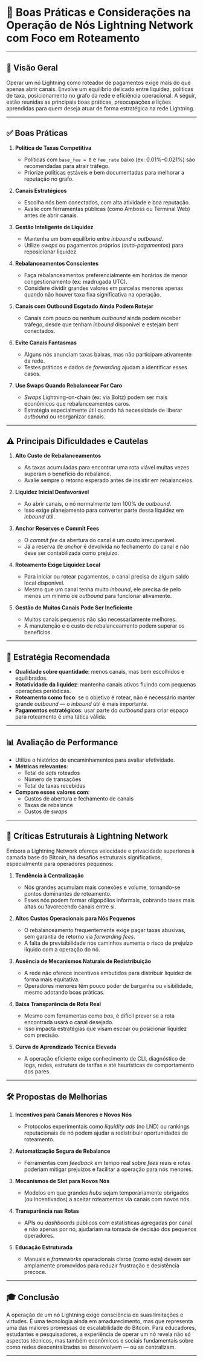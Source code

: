 # 📘 Boas Práticas e Considerações na Operação de Nós Lightning Network com Foco em Roteamento

---

## 🧭 Visão Geral

Operar um nó Lightning como roteador de pagamentos exige mais do que apenas abrir canais. Envolve um equilíbrio delicado entre liquidez, políticas de taxa, posicionamento no grafo da rede e eficiência operacional. A seguir, estão reunidas as principais boas práticas, preocupações e lições aprendidas para quem deseja atuar de forma estratégica na rede Lightning.

---

## ✅ Boas Práticas

1. **Política de Taxas Competitiva**
   - Políticas com `base_fee = 0` e `fee_rate` baixo (ex: 0.01%–0.021%) são recomendadas para atrair tráfego.
   - Priorize políticas estáveis e bem documentadas para melhorar a reputação no grafo.

2. **Canais Estratégicos**
   - Escolha nós bem conectados, com alta atividade e boa reputação.
   - Avalie com ferramentas públicas (como Amboss ou Terminal Web) antes de abrir canais.

3. **Gestão Inteligente de Liquidez**
   - Mantenha um bom equilíbrio entre *inbound* e *outbound*.
   - Utilize *swaps* ou pagamentos próprios (*auto-pagamentos*) para reposicionar liquidez.

4. **Rebalanceamentos Conscientes**
   - Faça rebalanceamentos preferencialmente em horários de menor congestionamento (ex: madrugada UTC).
   - Considere dividir grandes valores em parcelas menores apenas quando não houver taxa fixa significativa na operação.

5. **Canais com Outbound Esgotado Ainda Podem Rotejar**
   - Canais com pouco ou nenhum *outbound* ainda podem receber tráfego, desde que tenham *inbound* disponível e estejam bem conectados.

6. **Evite Canais Fantasmas**
   - Alguns nós anunciam taxas baixas, mas não participam ativamente da rede.
   - Testes práticos e dados de *forwarding* ajudam a identificar esses casos.

7. **Use Swaps Quando Rebalancear For Caro**
   - *Swaps* Lightning-on-chain (ex: via Boltz) podem ser mais econômicos que rebalanceamentos caros.
   - Estratégia especialmente útil quando há necessidade de liberar *outbound* ou reorganizar canais.

---

## ⚠️ Principais Dificuldades e Cautelas

1. **Alto Custo de Rebalanceamentos**
   - As taxas acumuladas para encontrar uma rota viável muitas vezes superam o benefício do rebalance.
   - Avalie sempre o retorno esperado antes de insistir em rebalanceios.

2. **Liquidez Inicial Desfavorável**
   - Ao abrir canais, o nó normalmente tem 100% de *outbound*.
   - Isso exige planejamento para converter parte dessa liquidez em *inbound* útil.

3. **Anchor Reserves e Commit Fees**
   - O *commit fee* da abertura do canal é um custo irrecuperável.
   - Já a reserva de *anchor* é devolvida no fechamento do canal e não deve ser contabilizada como prejuízo.

4. **Roteamento Exige Liquidez Local**
   - Para iniciar ou rotear pagamentos, o canal precisa de algum saldo local disponível.
   - Mesmo que um canal tenha muito *inbound*, ele precisa de pelo menos um mínimo de *outbound* para funcionar ativamente.

5. **Gestão de Muitos Canais Pode Ser Ineficiente**
   - Muitos canais pequenos não são necessariamente melhores.
   - A manutenção e o custo de rebalanceamento podem superar os benefícios.

---

## 🧩 Estratégia Recomendada

- **Qualidade sobre quantidade**: menos canais, mas bem escolhidos e equilibrados.
- **Rotatividade da liquidez**: mantenha canais ativos fluindo com pequenas operações periódicas.
- **Roteamento como foco**: se o objetivo é rotear, não é necessário manter grande *outbound* — o *inbound* útil é mais importante.
- **Pagamentos estratégicos**: usar parte do *outbound* para criar espaço para roteamento é uma tática válida.

---

## 📊 Avaliação de Performance

- Utilize o histórico de encaminhamentos para avaliar efetividade.
- **Métricas relevantes**:
  - Total de *sats* roteados
  - Número de transações
  - Total de taxas recebidas
- **Compare esses valores com**:
  - Custos de abertura e fechamento de canais
  - Taxas de rebalance
  - Custos de *swaps*

---

## 🧱 Críticas Estruturais à Lightning Network

Embora a Lightning Network ofereça velocidade e privacidade superiores à camada base do Bitcoin, há desafios estruturais significativos, especialmente para operadores pequenos:

1. **Tendência à Centralização**
   - Nós grandes acumulam mais conexões e volume, tornando-se pontos dominantes de roteamento.
   - Esses nós podem formar oligopólios informais, cobrando taxas mais altas ou favorecendo canais entre si.

2. **Altos Custos Operacionais para Nós Pequenos**
   - O rebalanceamento frequentemente exige pagar taxas abusivas, sem garantia de retorno via *forwarding fees*.
   - A falta de previsibilidade nos caminhos aumenta o risco de prejuízo líquido com a operação do nó.

3. **Ausência de Mecanismos Naturais de Redistribuição**
   - A rede não oferece incentivos embutidos para distribuir liquidez de forma mais equitativa.
   - Operadores menores têm pouco poder de barganha ou visibilidade, mesmo adotando boas práticas.

4. **Baixa Transparência de Rota Real**
   - Mesmo com ferramentas como *bos*, é difícil prever se a rota encontrada usará o canal desejado.
   - Isso impacta estratégias que visam escoar ou posicionar liquidez com precisão.

5. **Curva de Aprendizado Técnica Elevada**
   - A operação eficiente exige conhecimento de CLI, diagnóstico de logs, redes, estrutura de tarifas e até heurísticas de comportamento dos pares.

---

## 🛠️ Propostas de Melhorias

1. **Incentivos para Canais Menores e Novos Nós**
   - Protocolos experimentais como *liquidity ads* (no LND) ou rankings reputacionais de nó podem ajudar a redistribuir oportunidades de roteamento.

2. **Automatização Segura de Rebalance**
   - Ferramentas com *feedback* em tempo real sobre *fees* reais e rotas poderiam mitigar prejuízos e facilitar a operação para nós menores.

3. **Mecanismos de Slot para Novos Nós**
   - Modelos em que grandes *hubs* sejam temporariamente obrigados (ou incentivados) a aceitar roteamentos via canais com novos nós.

4. **Transparência nas Rotas**
   - APIs ou *dashboards* públicos com estatísticas agregadas por canal e não apenas por nó, ajudariam na tomada de decisão dos pequenos operadores.

5. **Educação Estruturada**
   - Manuais e *frameworks* operacionais claros (como este) devem ser amplamente promovidos para reduzir frustração e desistência precoce.

---

## 🎓 Conclusão

A operação de um nó Lightning exige consciência de suas limitações e virtudes. É uma tecnologia ainda em amadurecimento, mas que representa uma das maiores promessas de escalabilidade do Bitcoin. Para educadores, estudantes e pesquisadores, a experiência de operar um nó revela não só aspectos técnicos, mas também econômicos e sociais fundamentais sobre como redes descentralizadas se desenvolvem — ou se centralizam.

---
